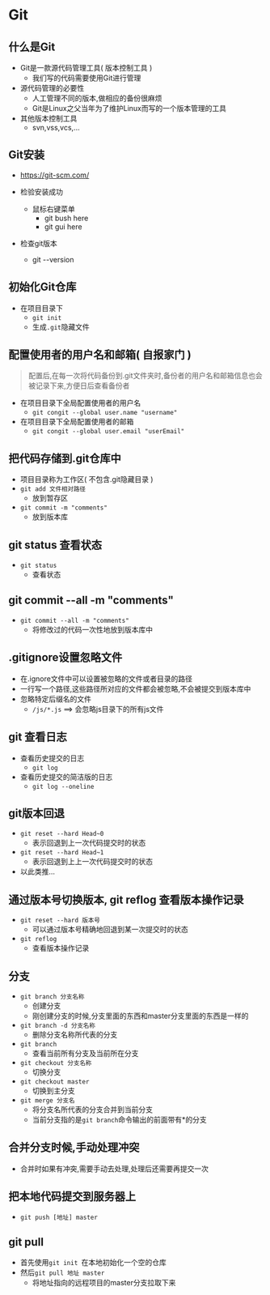 # Git

## 什么是Git

- Git是一款源代码管理工具( 版本控制工具 )
    - 我们写的代码需要使用Git进行管理
- 源代码管理的必要性
    - 人工管理不同的版本,做相应的备份很麻烦
    - Git是Linux之父当年为了维护Linux而写的一个版本管理的工具
- 其他版本控制工具
    - svn,vss,vcs,...

## Git安装

- https://git-scm.com/

- 检验安装成功
    - 鼠标右键菜单
        - git bush here
        - git gui here

- 检查git版本
    - git --version

## 初始化Git仓库

- 在项目目录下
    - `git init`
    - 生成`.git`隐藏文件

## 配置使用者的用户名和邮箱( 自报家门 )

> 配置后,在每一次将代码备份到.git文件夹时,备份者的用户名和邮箱信息也会被记录下来,方便日后查看备份者

- 在项目目录下全局配置使用者的用户名
    - `git congit --global user.name "username"`
- 在项目目录下全局配置使用者的邮箱
    - `git congit --global user.email "userEmail"`

## 把代码存储到.git仓库中

- 项目目录称为工作区( 不包含.git隐藏目录 )
- `git add 文件相对路径`
    - 放到暂存区
- `git commit -m "comments"`
    - 放到版本库

## git status 查看状态

- `git status`
    - 查看状态

## git commit --all -m "comments"

- `git commit --all -m "comments"`
    - 将修改过的代码一次性地放到版本库中

## .gitignore设置忽略文件

- 在.ignore文件中可以设置被忽略的文件或者目录的路径
- 一行写一个路径,这些路径所对应的文件都会被忽略,不会被提交到版本库中
- 忽略特定后缀名的文件
    - `/js/*.js` ==> 会忽略js目录下的所有js文件

## git 查看日志

- 查看历史提交的日志
    - `git log`
- 查看历史提交的简洁版的日志
    - `git log --oneline`

## git版本回退

- `git reset --hard Head~0`
    - 表示回退到上一次代码提交时的状态
- `git reset --hard Head~1`
    - 表示回退到上上一次代码提交时的状态
- 以此类推...

## 通过版本号切换版本, git reflog 查看版本操作记录

- `git reset --hard 版本号`
    - 可以通过版本号精确地回退到某一次提交时的状态
- `git reflog`
    - 查看版本操作记录

## 分支

- `git branch 分支名称`
    - 创建分支
    - 刚创建分支的时候,分支里面的东西和master分支里面的东西是一样的
- `git branch -d 分支名称`
    - 删除分支名称所代表的分支
- `git branch`
    - 查看当前所有分支及当前所在分支
- `git checkout 分支名称`
    - 切换分支
- `git checkout master`
    - 切换到主分支
- `git merge 分支名`
    - 将分支名所代表的分支合并到当前分支
    - 当前分支指的是`git branch`命令输出的前面带有*的分支

## 合并分支时候,手动处理冲突

- 合并时如果有冲突,需要手动去处理,处理后还需要再提交一次

## 把本地代码提交到服务器上

- `git push [地址] master`

## git pull

- 首先使用`git init `在本地初始化一个空的仓库
- 然后`git pull 地址 master`
    - 将地址指向的远程项目的master分支拉取下来
